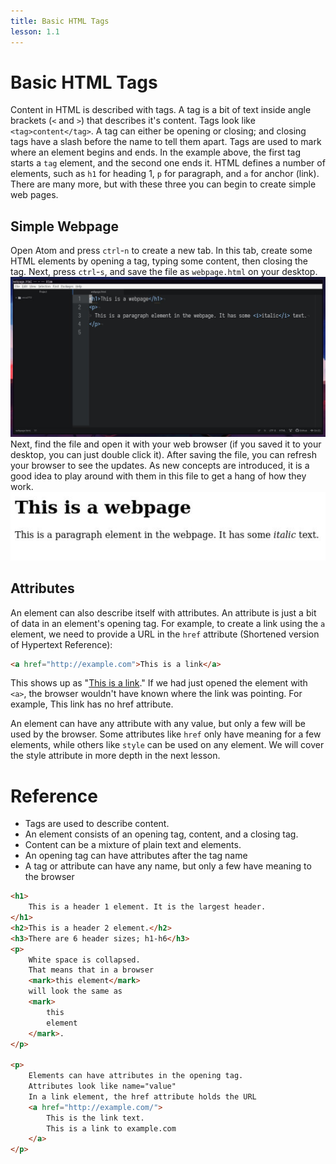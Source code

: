 ```yaml
---
title: Basic HTML Tags
lesson: 1.1
---
```


# Basic HTML Tags

Content in HTML is described with tags. A tag is a bit of text inside angle brackets (`<` and `>`) that describes it's content. Tags look like `<tag>content</tag>`. A tag can either be opening or closing; and closing tags have a slash before the name to tell them apart. Tags are used to mark where an element begins and ends. In the example above, the first tag starts a `tag` element, and the second one ends it. HTML defines a number of elements, such as `h1` for heading 1, `p` for paragraph, and `a` for anchor (link). There are many more, but with these three you can begin to create simple web pages.

## Simple Webpage

Open Atom and press `ctrl`-`n` to create a new tab. In this tab, create some HTML elements by opening a tag, typing some content, then closing the tag. Next, press `ctrl`-`s`, and save the file as `webpage.html` on your desktop.
![](html.jpg "An example of some HTML you could write")
Next, find the file and open it with your web browser (if you saved it to your desktop, you can just double click it). After saving the file, you can refresh your browser to see the updates. As new concepts are introduced, it is a good idea to play around with them in this file to get a hang of how they work.
![](page.jpg)

## Attributes

An element can also describe itself with attributes. An attribute is just a bit of data in an element's opening tag. For example, to create a link using the `a` element, we need to provide a URL in the `href` attribute (Shortened version of Hypertext Reference):

```html
<a href="http://example.com">This is a link</a>
```

This shows up as "<a href="http://example.com">This is a link</a>." If we had just opened the element with `<a>`, the browser wouldn't have known where the link was pointing. For example, <a>This link has no href attribute</a>.

An element can have any attribute with any value, but only a few will be used by the browser. Some attributes like `href` only have meaning for a few elements, while others like `style` can be used on any element. We will cover the style attribute in more depth in the next lesson.

# Reference

* Tags are used to describe content.
* An element consists of an opening tag, content, and a closing tag.
* Content can be a mixture of plain text and elements.
* An opening tag can have attributes after the tag name
* A tag or attribute can have any name, but only a few have meaning to the browser

```html
<h1>
    This is a header 1 element. It is the largest header.
</h1>
<h2>This is a header 2 element.</h2>
<h3>There are 6 header sizes; h1-h6</h3>
<p>
    White space is collapsed.
    That means that in a browser
    <mark>this element</mark>
    will look the same as
    <mark>
        this
        element
    </mark>.
</p>

<p>
    Elements can have attributes in the opening tag.
    Attributes look like name="value"
    In a link element, the href attribute holds the URL
    <a href="http://example.com/">
        This is the link text.
        This is a link to example.com
    </a>
</p>
```
